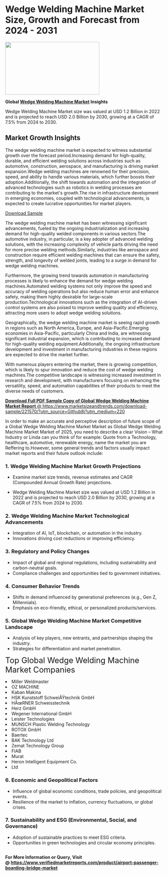 <H1>Wedge Welding Machine Market Size, Growth and Forecast from 2024 - 2031</H1><img class="aligncenter size-medium wp-image-584254" src="https://thirdeyenews.in/wp-content/uploads/2024/09/Global-Market-Research-300x168.jpeg" alt="" width="300" height="168" /><p><strong>Global&nbsp;<a href="https://www.marketsizeandtrends.com/download-sample/221570/?utm_source=Github8j?utm_medium=220">Wedge Welding Machine Market</a> Insights</strong></p><p>Wedge Welding Machine Market size was valued at USD 1.2 Billion in 2022 and is projected to reach USD 2.0 Billion by 2030, growing at a CAGR of 7.5% from 2024 to 2030.</p><p><h2>Market Growth Insights</h2> <p>The wedge welding machine market is expected to witness substantial growth over the forecast period.Increasing demand for high-quality, durable, and efficient welding solutions across industries such as automotive, construction, aerospace, and manufacturing is driving market expansion.Wedge welding machines are renowned for their precision, speed, and ability to handle various materials, which further boosts their adoption.Additionally, the shift towards automation and the integration of advanced technologies such as robotics in welding processes are contributing to the market's growth.The rise in infrastructure development in emerging economies, coupled with technological advancements, is expected to create lucrative opportunities for market players.</p> <p><a href="#">Download Sample</a></p> <p>The wedge welding machine market has been witnessing significant advancements, fueled by the ongoing industrialization and increasing demand for high-quality welded components in various sectors.The automotive industry, in particular, is a key adopter of advanced welding solutions, with the increasing complexity of vehicle parts driving the need for more precise welding methods.Similarly, industries like aerospace and construction require efficient welding machines that can ensure the safety, strength, and longevity of welded joints, leading to a surge in demand for wedge welding machines.</p> <p>Furthermore, the growing trend towards automation in manufacturing processes is likely to enhance the demand for wedge welding machines.Automated welding systems not only improve the speed and accuracy of welding operations but also reduce human error and enhance safety, making them highly desirable for large-scale production.Technological innovations such as the integration of AI-driven control systems are also poised to improve welding quality and efficiency, attracting more users to adopt wedge welding solutions.</p> <p>Geographically, the wedge welding machine market is seeing rapid growth in regions such as North America, Europe, and Asia-Pacific.Emerging economies in Asia-Pacific, particularly China and India, are witnessing significant industrial expansion, which is contributing to increased demand for high-quality welding equipment.Additionally, the ongoing infrastructure development and investment in manufacturing industries in these regions are expected to drive the market further.</p> <p>With numerous players entering the market, there is growing competition, which is likely to spur innovation and reduce the cost of wedge welding machines.The competitive landscape is witnessing increased investment in research and development, with manufacturers focusing on enhancing the versatility, speed, and automation capabilities of their products to meet the diverse needs of customers.</p> <p><a href="#"></p><p><span class=""><strong>Download Full PDF Sample Copy of Global Wedge Welding Machine Market Report</strong> @ <a href="https://www.marketsizeandtrends.com/download-sample/221570/?utm_source=Github8j?utm_medium=220" target="_blank">https://www.marketsizeandtrends.com/download-sample/221570/?utm_source=Github8j?utm_medium=220</a></span></p><p>In order to make an accurate and perceptive description of future scope of a Global&nbsp;Wedge Welding Machine Market Market as Global&nbsp;Wedge Welding Machine Market Market of 2025, you need to describe a clear Vision &ndash; What Industry or Linda can you think of for example: Quote from a Technology, healthcare, automotive, renewable energy, name the market you are Reffering to.However, some general trends and factors usually impact market reports and their future outlook include:</p><h3>1.&nbsp;<strong>Wedge Welding Machine Market Growth Projections</strong></h3><ul><li>Examine market size trends, revenue estimates and CAGR (Compounded Annual Growth Rate) projections.</li><li><p>Wedge Welding Machine Market size was valued at USD 1.2 Billion in 2022 and is projected to reach USD 2.0 Billion by 2030, growing at a CAGR of 7.5% from 2024 to 2030.</p></li></ul><h3>2.&nbsp;<strong>Wedge Welding Machine Market Technological Advancements</strong></h3><ul><li>Integration of AI, IoT, blockchain, or automation in the industry.</li><li>Innovations driving cost reductions or improving efficiency.</li></ul><h3>3.&nbsp;<strong>Regulatory and Policy Changes</strong></h3><ul><li>Impact of global and regional regulations, including sustainability and carbon-neutral goals.</li><li>Compliance challenges and opportunities tied to government initiatives.</li></ul><h3>4.&nbsp;<strong>Consumer Behavior Trends</strong></h3><ul><li>Shifts in demand influenced by generational preferences (e.g., Gen Z, Millennials).</li><li>Emphasis on eco-friendly, ethical, or personalized products/services.</li></ul><h3>5.&nbsp;<strong>Global Wedge Welding Machine Market Competitive Landscape</strong></h3><ul><li>Analysis of key players, new entrants, and partnerships shaping the industry.</li><li>Strategies for differentiation and market penetration.</li></ul><p data-pm-slice="1 1 []"><span style="color: inherit; font-family: inherit; font-size: 25px;">Top Global Wedge Welding Machine Market Companies</span></p><div class="" data-test-id=""><p><li>Miller Weldmaster</li><li> OZ MACHINE</li><li> Kaban Makina</li><li> HSK Kunststoff SchweiÃŸtechnik GmbH</li><li> HÃœRNER Schweisstechnik</li><li> Herz GmbH</li><li> Wegener International GmbH</li><li> Leister Technologies</li><li> MUNSCH Plastic Welding Technology</li><li> ROTOX GmbH</li><li> Baertec</li><li> BAK Technology Ltd</li><li> Zemat Technology Group</li><li> FIAB</li><li> Murat</li><li> Heron Intelligent Equipment Co.</li><li> Ltd</li></p></div><h3>6.&nbsp;<strong>Economic and Geopolitical Factors</strong></h3><ul><li>Influence of global economic conditions, trade policies, and geopolitical events.</li><li>Resilience of the market to inflation, currency fluctuations, or global crises.</li></ul><h3>7.&nbsp;<strong>Sustainability and ESG (Environmental, Social, and Governance)</strong></h3><ul><li>Adoption of sustainable practices to meet ESG criteria.</li><li>Opportunities in green technologies and circular economy principles.</li></ul><h2><strong style="font-size: 14px;">For More Information or Query, Visit @&nbsp;</strong><a style="background-color: #ffffff; font-size: 14px;" href="https://www.marketsizeandtrends.com/report/wedge-welding-machine-market/" target="_blank">https://www.verifiedmarketreports.com/product/airport-passenger-boarding-bridge-market</a></h2>